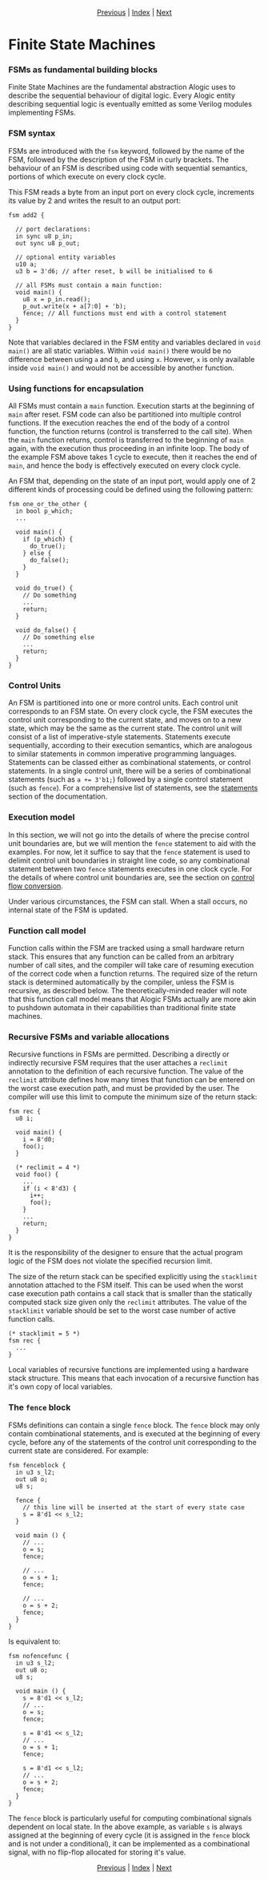 <p align="center">
<a href="params.md">Previous</a> |
<a href="index.md">Index</a> |
<a href="statements.md">Next</a>
</p>

# Finite State Machines

### FSMs as fundamental building blocks

Finite State Machines are the fundamental abstraction Alogic uses to describe
the sequential behaviour of digital logic. Every Alogic entity describing
sequential logic is eventually emitted as some Verilog modules implementing
FSMs.

### FSM syntax

FSMs are introduced with the `fsm` keyword, followed by the name of the FSM,
followed by the description of the FSM in curly brackets. The behaviour of an
FSM is described using code with sequential semantics, portions of which execute
on every clock cycle.

This FSM reads a byte from an input port on every clock cycle, increments its
value by 2 and writes the result to an output port:

```
fsm add2 {

  // port declarations:
  in sync u8 p_in;
  out sync u8 p_out;

  // optional entity variables
  u10 a;
  u3 b = 3'd6; // after reset, b will be initialised to 6

  // all FSMs must contain a main function:
  void main() {
    u8 x = p_in.read();
    p_out.write(x + a[7:0] + 'b);
    fence; // All functions must end with a control statement
  }
}
```

Note that variables declared in the FSM entity and variables declared
in `void main()` are all static variables. Within `void main()` there would be
no difference between using `a` and `b`, and using `x`. However, `x` is only
available inside `void main()` and would not be accessible by another function.

### Using functions for encapsulation

All FSMs must contain a `main` function. Execution starts at the beginning of
`main` after reset. FSM code can also be partitioned into multiple control
functions. If the execution reaches the end of the body of a control function,
the function returns (control is transferred to the call site). When the `main`
function returns, control is transferred to the beginning of `main` again, with
the execution thus proceeding in an infinite loop. The body of the example FSM
above takes 1 cycle to execute, then it reaches the end of `main`, and hence the
body is effectively executed on every clock cycle.

An FSM that, depending on the state of an input port, would apply one of 2
different kinds of processing could be defined using the following pattern:

```
fsm one_or_the_other {
  in bool p_which;
  ...

  void main() {
    if (p_which) {
      do_true();
    } else {
      do_false();
    }
  }

  void do_true() {
    // Do something
    ...
    return;
  }

  void do_false() {
    // Do something else
    ...
    return;
  }
}
```

### Control Units

An FSM is partitioned into one or more control units. Each control unit
corresponds to an FSM state. On every clock cycle, the FSM executes the control
unit corresponding to the current state, and moves on to a new state, which may
be the same as the current state. The control unit will consist of a list of
imperative-style statements. Statements execute sequentially, according to their
execution semantics, which are analogous to similar statements in common
imperative programming languages. Statements can be classed either as
combinational statements, or control statements. In a single control unit, there
will be a series of combinational statements (such as `a += 3'b1;`) followed by
a single control statement (such as `fence`). For a comprehensive list of
statements, see the [statements](statements.md) section of the documentation.

### Execution model

In this section, we will not go into the details of where the precise control
unit boundaries are, but we will mention the `fence` statement to aid with the
examples. For now, let it suffice to say that the `fence` statement is used to
delimit control unit boundaries in straight line code, so any combinational
statement between two `fence` statements executes in one clock cycle. For the
details of where control unit boundaries are, see the section
on [control flow conversion](control.md).

Under various circumstances, the FSM can stall. When a stall occurs, no internal
state of the FSM is updated.

### Function call model

Function calls within the FSM are tracked using a small hardware return stack.
This ensures that any function can be called from an arbitrary number of call
sites, and the compiler will take care of resuming execution of the correct code
when a function returns. The required size of the return stack is determined
automatically by the compiler, unless the FSM is recursive, as described below.
The theoretically-minded reader will note that this function call model means
that Alogic FSMs actually are more akin to pushdown automata in their
capabilities than traditional finite state machines.

### Recursive FSMs and variable allocations

Recursive functions in FSMs are permitted. Describing a directly or indirectly
recursive FSM requires that the user attaches a `reclimit` annotation to the
definition of each recursive function. The value of the `reclimit` attribute
defines how many times that function can be entered on the worst case execution
path, and must be provided by the user. The compiler will use this limit to
compute the minimum size of the return stack:

```
fsm rec {
  u8 i;

  void main() {
    i = 8'd0;
    foo();
  }

  (* reclimit = 4 *)
  void foo() {
    ...
    if (i < 8'd3) {
      i++;
      foo();
    }
    ...
    return;
  }
}
```

It is the responsibility of the designer to ensure that the actual program logic
of the FSM does not violate the specified recursion limit.

The size of the return stack can be specified explicitly using the `stacklimit`
annotation attached to the FSM itself. This can be used when the worst case
execution path contains a call stack that is smaller than the statically
computed stack size given only the `reclimit` attributes. The value of the
`stacklimit` variable should be set to the worst case number of active function
calls.

```
(* stacklimit = 5 *)
fsm rec {
  ...
}
```

Local variables of recursive functions are implemented using a hardware stack
structure. This means that each invocation of a recursive function has it's own
copy of local variables.

### The `fence` block

FSMs definitions can contain a single `fence` block. The `fence` block may only
contain combinational statements, and is executed at the beginning of every
cycle, before any of the statements of the control unit corresponding to the
current state are considered. For example:

```
fsm fenceblock {
  in u3 s_l2;
  out u8 o;
  u8 s;

  fence {
    // this line will be inserted at the start of every state case
    s = 8'd1 << s_l2;
  }

  void main () {
    // ...
    o = s;
    fence;

    // ...
    o = s + 1;
    fence;

    // ...
    o = s + 2;
    fence;
  }
}
```

Is equivalent to:

```
fsm nofencefunc {
  in u3 s_l2;
  out u8 o;
  u8 s;

  void main () {
    s = 8'd1 << s_l2;
    // ...
    o = s;
    fence;

    s = 8'd1 << s_l2;
    // ...
    o = s + 1;
    fence;

    s = 8'd1 << s_l2;
    // ...
    o = s + 2;
    fence;
  }
}

```

The `fence` block is particularly useful for computing combinational signals
dependent on local state. In the above example, as variable `s` is always
assigned at the beginning of every cycle (it is assigned in the `fence` block
and is not under a conditional), it can be implemented as a combinational
signal, with no flip-flop allocated for storing it's value.

<p align="center">
<a href="params.md">Previous</a> |
<a href="index.md">Index</a> |
<a href="statements.md">Next</a>
</p>
